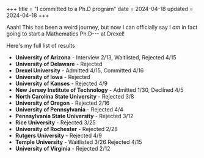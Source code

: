 +++
title = "I committed to a Ph.D program"
date = 2024-04-18
updated = 2024-04-18
+++

Aaah! This has been a weird journey, but now I can officially say I *am* in fact going to start a Mathematics Ph.D--- at Drexel!

Here's my full list of results

- __**University of Arizona**__ - Interview 2/13, Waitlisted, Rejected 4/15
- __University **of Delaware**__ - Rejected 
- __**Drexel University**__ - Admitted 4/15, Committed 4/16
- __**University of Iowa**__ - Rejected
- __**University of Kanses**__ - Rejected 4/9
- __**New Jersey Institute of Technology**__ - Admitted 1/30, Declined 4/5
- __**North Carolina State University**__ - Rejected 3/8
- __**University of Oregon**__ - Rejected 2/16
- __**University of Pennsylvania**__ - Rejected 4/4
- __**Pennsylvania State University**__ - Rejected 3/12
- __**Rice University**__ - Rejected 3/25
- __**University of Rochester**__ - Rejected 2/28
- __**Rutgers University**__ - Rejected 4/9
- __**Temple University**__ - Waitlisted 3/26 Rejected 4/15
- __**University of Virginia**__ - Rejected 2/12
